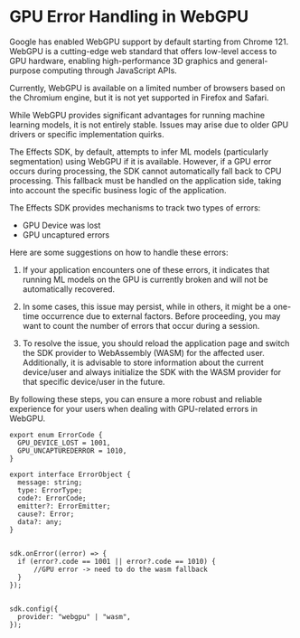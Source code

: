 # GPU Error Handling in WebGPU

Google has enabled WebGPU support by default starting from Chrome 121. WebGPU is a cutting-edge web standard that offers low-level access to GPU hardware, enabling high-performance 3D graphics and general-purpose computing through JavaScript APIs.

Currently, WebGPU is available on a limited number of browsers based on the Chromium engine, but it is not yet supported in Firefox and Safari.

While WebGPU provides significant advantages for running machine learning models, it is not entirely stable. Issues may arise due to older GPU drivers or specific implementation quirks.

The Effects SDK, by default, attempts to infer ML models (particularly segmentation) using WebGPU if it is available. However, if a GPU error occurs during processing, the SDK cannot automatically fall back to CPU processing. This fallback must be handled on the application side, taking into account the specific business logic of the application.

The Effects SDK provides mechanisms to track two types of errors:

 - GPU Device was lost
 - GPU uncaptured errors

Here are some suggestions on how to handle these errors:

1. If your application encounters one of these errors, it indicates that running ML models on the GPU is currently broken and will not be automatically recovered.

2. In some cases, this issue may persist, while in others, it might be a one-time occurrence due to external factors. Before proceeding, you may want to count the number of errors that occur during a session.

3. To resolve the issue, you should reload the application page and switch the SDK provider to WebAssembly (WASM) for the affected user. Additionally, it is advisable to store information about the current device/user and always initialize the SDK with the WASM provider for that specific device/user in the future.

By following these steps, you can ensure a more robust and reliable experience for your users when dealing with GPU-related errors in WebGPU.

```
export enum ErrorCode {
  GPU_DEVICE_LOST = 1001,
  GPU_UNCAPTUREDERROR = 1010,
}

export interface ErrorObject {
  message: string;
  type: ErrorType;
  code?: ErrorCode;
  emitter?: ErrorEmitter;
  cause?: Error;
  data?: any;
}


sdk.onError((error) => {
  if (error?.code == 1001 || error?.code == 1010) {
      //GPU error -> need to do the wasm fallback
  }
});


sdk.config({
  provider: "webgpu" | "wasm",
});

```

 
